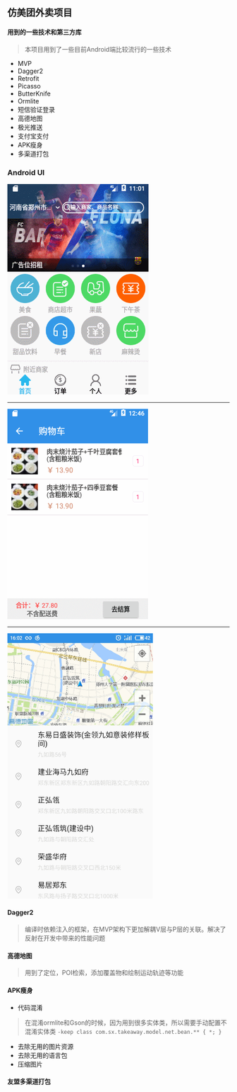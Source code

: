 ## 仿美团外卖项目

#### 用到的一些技术和第三方库
> 本项目用到了一些目前Android端比较流行的一些技术
* MVP
* Dagger2
* Retrofit
* Picasso
* ButterKnife
* Ormlite
* 短信验证登录
* 高德地图
* 极光推送
* 支付宝支付
* APK瘦身
* 多渠道打包

### Android UI


<img src="/gif/1.gif"/>

---

<img src="/gif/2.gif"/>

---
<img src="/gif/2.jpg" width="330px" height="600px"/>

#### Dagger2
> 编译时依赖注入的框架，在MVP架构下更加解耦V层与P层的关联。解决了反射在开发中带来的性能问题

#### 高德地图
> 用到了定位，POI检索，添加覆盖物和绘制运动轨迹等功能

#### APK瘦身
* 代码混淆
> 在混淆ormlite和Gson的时候，因为用到很多实体类，所以需要手动配置不混淆实体类
> `-keep class com.sx.takeaway.model.net.bean.** { *; }`
* 去除无用的图片资源
* 去除无用的语言包
* 压缩图片

#### 友盟多渠道打包
